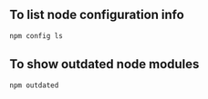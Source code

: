 ## To list node configuration info

```sh
npm config ls
```

## To show outdated node modules

```sh
npm outdated
```
